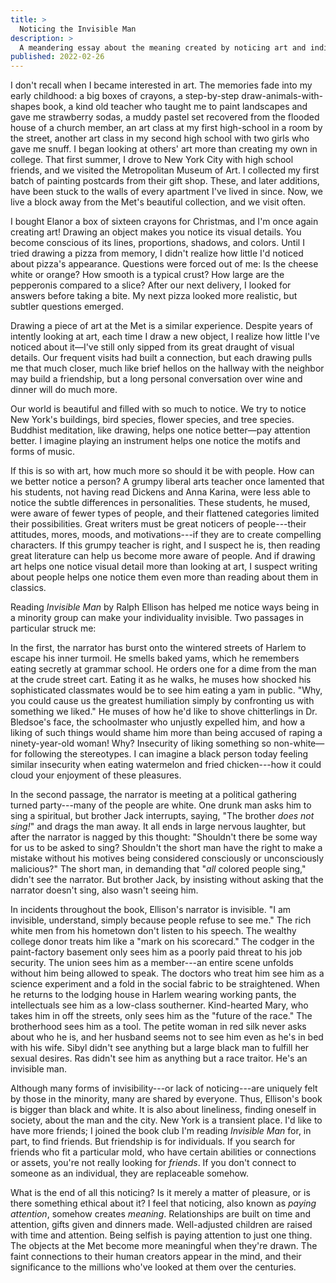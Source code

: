 ```yaml
---
title: >
  Noticing the Invisible Man
description: >
  A meandering essay about the meaning created by noticing art and individuals.
published: 2022-02-26
---
```


I don't recall when I became interested in art. The memories fade into my early childhood: a big boxes of crayons, a step-by-step draw-animals-with-shapes book, a kind old teacher who taught me to paint landscapes and gave me strawberry sodas, a muddy pastel set recovered from the flooded house of a church member, an art class at my first high-school in a room by the street, another art class in my second high school with two girls who gave me snuff. I began looking at others' art more than creating my own in college. That first summer, I drove to New York City with high school friends, and we visited the Metropolitan Museum of Art. I collected my first batch of painting postcards from their gift shop. These, and later additions, have been stuck to the walls of every apartment I've lived in since. Now, we live a block away from the Met's beautiful collection, and we visit often.

I bought Elanor a box of sixteen crayons for Christmas, and I'm once again creating art! Drawing an object makes you notice its visual details. You become conscious of its lines, proportions, shadows, and colors. Until I tried drawing a pizza from memory, I didn't realize how little I'd noticed about pizza's appearance. Questions were forced out of me: Is the cheese white or orange? How smooth is a typical crust? How large are the pepperonis compared to a slice? After our next delivery, I looked for answers before taking a bite. My next pizza looked more realistic, but subtler questions emerged.

Drawing a piece of art at the Met is a similar experience. Despite years of intently looking at art, each time I draw a new object, I realize how little I've noticed about it—I've still only sipped from its great draught of visual details. Our frequent visits had built a connection, but each drawing pulls me that much closer, much like brief hellos on the hallway with the neighbor may build a friendship, but a long personal conversation over wine and dinner will do much more.

Our world is beautiful and filled with so much to notice. We try to notice New York's buildings, bird species, flower species, and tree species. Buddhist meditation, like drawing, helps one notice better—pay attention better. I imagine playing an instrument helps one notice the motifs and forms of music.

If this is so with art, how much more so should it be with people. How can we better notice a person? A grumpy liberal arts teacher once lamented that his students, not having read Dickens and Anna Karina, were less able to notice the subtle differences in personalities. These students, he mused, were aware of fewer types of people, and their flattened categories limited their possibilities. Great writers must be great noticers of people---their attitudes, mores, moods, and motivations---if they are to create compelling characters. If this grumpy teacher is right, and I suspect he is, then reading great literature can help us become more aware of people. And if drawing art helps one notice visual detail more than looking at art, I suspect writing about people helps one notice them even more than reading about them in classics.

Reading _Invisible Man_ by Ralph Ellison has helped me notice ways being in a minority group can make your individuality invisible. Two passages in particular struck me:

In the first, the narrator has burst onto the wintered streets of Harlem to escape his inner turmoil. He smells baked yams, which he remembers eating secretly at grammar school. He orders one for a dime from the man at the crude street cart. Eating it as he walks, he muses how shocked his sophisticated classmates would be to see him eating a yam in public. "Why, you could cause us the greatest humiliation simply by confronting us with something we liked." He muses of how he'd like to shove chitterlings in Dr. Bledsoe's face, the schoolmaster who unjustly expelled him, and how a liking of such things would shame him more than being accused of raping a ninety-year-old woman! Why? Insecurity of liking something so non-white—for following the stereotypes. I can imagine a black person today feeling similar insecurity when eating watermelon and fried chicken---how it could cloud your enjoyment of these pleasures.

In the second passage, the narrator is meeting at a political gathering turned party---many of the people are white. One drunk man asks him to sing a spiritual, but brother Jack interrupts, saying, "The brother _does not sing!_" and drags the man away. It all ends in large nervous laughter, but after the narrator is nagged by this thought: "Shouldn't there be some way for us to be asked to sing? Shouldn't the short man have the right to make a mistake without his motives being considered consciously or unconsciously malicious?" The short man, in demanding that "_all_ colored people sing," didn't see the narrator. But brother Jack, by insisting without asking that the narrator doesn't sing, also wasn't seeing him.

In incidents throughout the book, Ellison's narrator is invisible. "I am invisible, understand, simply because people refuse to see me." The rich white men from his hometown don't listen to his speech. The wealthy college donor treats him like a "mark on his scorecard." The codger in the paint-factory basement only sees him as a poorly paid threat to his job security. The union sees him as a member---an entire scene unfolds without him being allowed to speak. The doctors who treat him see him as a science experiment and a fold in the social fabric to be straightened. When he returns to the lodging house in Harlem wearing working pants, the intellectuals see him as a low-class southerner. Kind-hearted Mary, who takes him in off the streets, only sees him as the "future of the race." The brotherhood sees him as a tool. The petite woman in red silk never asks about who he is, and her husband seems not to see him even as he's in bed with his wife. Sibyl didn't see anything but a large black man to fulfill her sexual desires. Ras didn't see him as anything but a race traitor. He's an invisible man.

Although many forms of invisibility---or lack of noticing---are uniquely felt by those in the minority, many are shared by everyone. Thus, Ellison's book is bigger than black and white. It is also about lineliness, finding oneself in society, about the man and the city. New York is a transient place. I'd like to have more friends; I joined the book club I'm reading _Invisible Man_ for, in part, to find friends. But friendship is for individuals. If you search for friends who fit a particular mold, who have certain abilities or connections or assets, you're not really looking for _friends_. If you don't connect to someone as an individual, they are replaceable somehow.

What is the end of all this noticing? Is it merely a matter of pleasure, or is there something ethical about it? I feel that noticing, also known as _paying attention_, somehow creates _meaning_. Relationships are built on time and attention, gifts given and dinners made. Well-adjusted children are raised with time and attention. Being selfish is paying attention to just one thing. The objects at the Met become more meaningful when they're drawn. The faint connections to their human creators appear in the mind, and their significance to the millions who've looked at them over the centuries.
